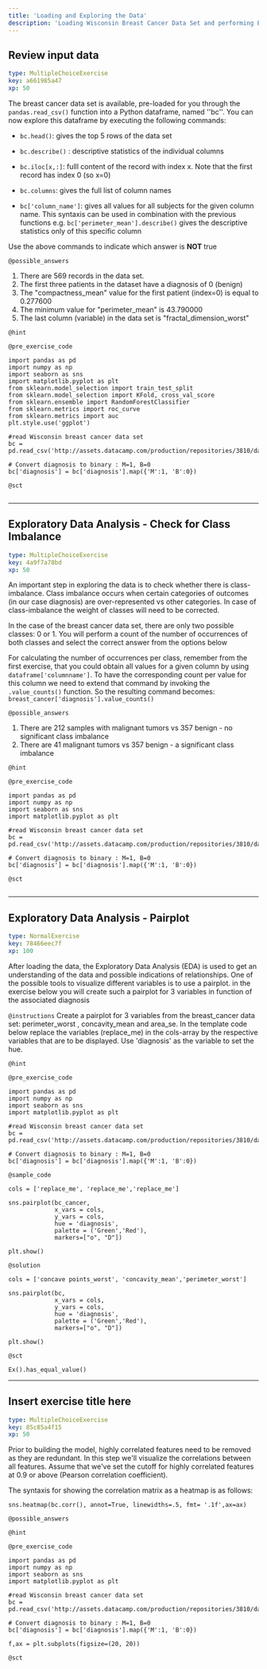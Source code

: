 ```yaml
---
title: 'Loading and Exploring the Data'
description: 'Loading Wisconsin Breast Cancer Data Set and performing Exploratory Data Analysis'
---
```


## Review input data

```yaml
type: MultipleChoiceExercise
key: a661985a47
xp: 50
```

The breast cancer data set is available, pre-loaded for you through the `pandas.read_csv()` function into a Python dataframe, named ''bc''. You can now explore this dataframe by executing the following commands:

- `bc.head()`: gives the top 5 rows of the data set

- `bc.describe()` : descriptive statistics of the individual columns

- `bc.iloc[x,:]`: fulll content of the record with index x. Note that the first record has index 0 (so x=0)

- `bc.columns`: gives the full list of column names

- `bc['column_name']`: gives all values for all subjects for the given column name. This syntaxis can be used in combination with the previous functions e.g. `bc['perimeter_mean'].describe()` gives the descriptive statistics only of this specific column


Use the above commands to indicate which answer is **NOT** true

`@possible_answers`
1. There are 569 records in the data set. 
2. The first three patients in the dataset have a diagnosis of 0 (benign)
3. The "compactness_mean" value for the first patient (index=0) is equal to 0.277600
4. The minimum value for "perimeter_mean" is 43.790000
5. The last column (variable) in the data set is "fractal_dimension_worst"

`@hint`


`@pre_exercise_code`
```{python}
import pandas as pd
import numpy as np
import seaborn as sns
import matplotlib.pyplot as plt
from sklearn.model_selection import train_test_split 
from sklearn.model_selection import KFold, cross_val_score 
from sklearn.ensemble import RandomForestClassifier 
from sklearn.metrics import roc_curve
from sklearn.metrics import auc
plt.style.use('ggplot')

#read Wisconsin breast cancer data set
bc = pd.read_csv('http://assets.datacamp.com/production/repositories/3810/datasets/7c19b7d9c1db98790fcf3efc234807a478e6a53e/data.csv')

# Convert diagnosis to binary : M=1, B=0
bc['diagnosis'] = bc['diagnosis'].map({'M':1, 'B':0})
```

`@sct`
```{python}

```

---

## Exploratory Data Analysis - Check for Class Imbalance

```yaml
type: MultipleChoiceExercise
key: 4a9f7a78bd
xp: 50
```

An important step in exploring the data is to check whether there is class-imbalance. Class imbalance occurs when certain categories of outcomes (in our case diagnosis) are over-represented vs other categories. In case of class-imbalance the weight of classes will need to be corrected.

In the case of the breast cancer data set, there are only two possible classes: 0 or 1. You will perform a count of the number of occurrences of both classes and select the correct answer from the options below

For calculating the number of occurrences per class, remember from the first exercise, that you could obtain all values for a given column by using `dataframe['columnname']`. To have the corresponding count per value for this column we need to extend that command by invoking the `.value_counts()` function. So the resulting command becomes: `breast_cancer['diagnosis'].value_counts()`

`@possible_answers`
1. There are 212 samples with malignant tumors vs 357 benign - no significant class imbalance
2. There are 41 malignant tumors vs 357 benign - a significant class imbalance

`@hint`


`@pre_exercise_code`
```{python}
import pandas as pd
import numpy as np
import seaborn as sns
import matplotlib.pyplot as plt

#read Wisconsin breast cancer data set
bc = pd.read_csv('http://assets.datacamp.com/production/repositories/3810/datasets/7c19b7d9c1db98790fcf3efc234807a478e6a53e/data.csv')

# Convert diagnosis to binary : M=1, B=0
bc['diagnosis'] = bc['diagnosis'].map({'M':1, 'B':0})
```

`@sct`
```{python}

```

---

## Exploratory Data Analysis - Pairplot

```yaml
type: NormalExercise
key: 78466eec7f
xp: 100
```

After loading the data, the Exploratory Data Analysis (EDA) is used to get an understanding of the data and possible indications of relationships. One of the possible tools to visualize different variables is to use a pairplot. in the exercise below you will create such a pairplot for 3 variables in function of the associated diagnosis

`@instructions`
Create a pairplot for 3 variables from the breast_cancer data set: perimeter_worst , concavity_mean and area_se. In the template code below replace the variables (replace_me) in the cols-array by the respective variables that are to be displayed. Use 'diagnosis' as the variable to set the hue.

`@hint`


`@pre_exercise_code`
```{python}
import pandas as pd
import numpy as np
import seaborn as sns
import matplotlib.pyplot as plt

#read Wisconsin breast cancer data set
bc = pd.read_csv('http://assets.datacamp.com/production/repositories/3810/datasets/7c19b7d9c1db98790fcf3efc234807a478e6a53e/data.csv')

# Convert diagnosis to binary : M=1, B=0
bc['diagnosis'] = bc['diagnosis'].map({'M':1, 'B':0})
```

`@sample_code`
```{python}
cols = ['replace_me', 'replace_me','replace_me']

sns.pairplot(bc_cancer,
             x_vars = cols,
             y_vars = cols,
             hue = 'diagnosis', 
             palette = ('Green','Red'), 
             markers=["o", "D"]) 
            
plt.show()
```

`@solution`
```{python}
cols = ['concave points_worst', 'concavity_mean','perimeter_worst']

sns.pairplot(bc,
             x_vars = cols,
             y_vars = cols,
             hue = 'diagnosis', 
             palette = ('Green','Red'), 
             markers=["o", "D"]) 
            
plt.show()
```

`@sct`
```{python}
Ex().has_equal_value()
```

---

## Insert exercise title here

```yaml
type: MultipleChoiceExercise
key: 85c85a4f15
xp: 50
```

Prior to building the model, highly correlated features need to be removed as they are redundant. In this step we'll visualize the correlations between all features. Assume that we've set the cutoff for highly correlated features at 0.9 or above (Pearson correlation coefficient). 

The syntaxis for showing the correlation matrix as a heatmap is as follows:

`sns.heatmap(bc.corr(), annot=True, linewidths=.5, fmt= '.1f',ax=ax)`

`@possible_answers`


`@hint`


`@pre_exercise_code`
```{python}
import pandas as pd
import numpy as np
import seaborn as sns
import matplotlib.pyplot as plt

#read Wisconsin breast cancer data set
bc = pd.read_csv('http://assets.datacamp.com/production/repositories/3810/datasets/7c19b7d9c1db98790fcf3efc234807a478e6a53e/data.csv')

# Convert diagnosis to binary : M=1, B=0
bc['diagnosis'] = bc['diagnosis'].map({'M':1, 'B':0})

f,ax = plt.subplots(figsize=(20, 20))
```

`@sct`
```{python}

```
